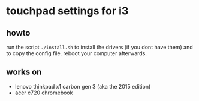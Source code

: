 # touchpad settings for i3

## howto
run the script `./install.sh` to install the drivers (if you dont have them) and to copy the config file. reboot your computer afterwards.

## works on
* lenovo thinkpad x1 carbon gen 3 (aka the 2015 edition)
* acer c720 chromebook
